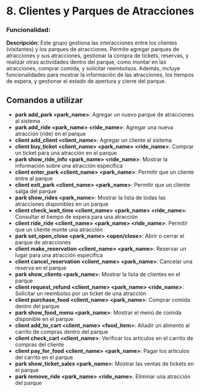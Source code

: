 # **8. Clientes y Parques de Atracciones**

### Funcionalidad: 

**Descripción:** Este grupo gestiona las interacciones entre los clientes (visitantes) y los parques de atracciones. Permite agregar parques de atracciones y sus atracciones, gestionar la compra de tickets, reservas, y realizar otras actividades dentro del parque, como montar en las atracciones, comprar comida, y solicitar reembolsos. Además, incluye funcionalidades para mostrar la información de las atracciones, los tiempos de espera, y gestionar el estado de apertura y cierre del parque.

## Comandos a utilizar

- **park add_park <park_name>**: Agregar un nuevo parque de atracciones al sistema
- **park add_ride <park_name> <ride_name>**: Agregar una nueva atracción (ride) en el parque
- **client add_client <client_name>**: Agregar un cliente al sistema
- **client buy_ticket <client_name> <park_name> <ride_name>**: Comprar un ticket para una atracción en el parque
- **park show_ride_info <park_name> <ride_name>**: Mostrar la información sobre una atracción específica
- **client enter_park <client_name> <park_name>**: Permitir que un cliente entre al parque
- **client exit_park <client_name> <park_name>**: Permitir que un cliente salga del parque
- **park show_rides <park_name>**: Mostrar la lista de todas las atracciones disponibles en un parque
- **client check_wait_time <client_name> <park_name> <ride_name>**: Consultar el tiempo de espera para una atracción
- **client ride_ride <client_name> <park_name> <ride_name>**: Permitir que un cliente monte una atracción
- **park set_open_close <park_name> <open/close>**: Abrir o cerrar el parque de atracciones
- **client make_reservation <client_name> <park_name>**: Reservar un lugar para una atracción específica
- **client cancel_reservation <client_name> <park_name>**: Cancelar una reserva en el parque
- **park show_clients <park_name>**: Mostrar la lista de clientes en el parque
- **client request_refund <client_name> <park_name> <ride_name>**: Solicitar un reembolso por un ticket de una atracción
- **client purchase_food <client_name> <park_name>**: Comprar comida dentro del parque
- **park show_food_menu <park_name>**: Mostrar el menú de comida disponible en el parque
- **client add_to_cart <client_name> <food_item>**: Añadir un alimento al carrito de compras dentro del parque
- **client check_cart <client_name>**: Verificar los artículos en el carrito de compras del cliente
- **client pay_for_food <client_name> <park_name>**: Pagar los artículos del carrito en el parque
- **park show_ticket_sales <park_name>**: Mostrar las ventas de tickets en el parque
- **park remove_ride <park_name> <ride_name>**: Eliminar una atracción del parque

